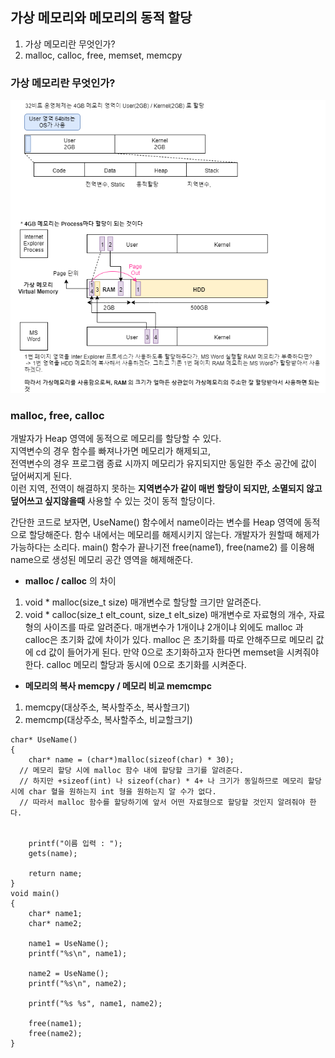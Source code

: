 ## 가상 메모리와 메모리의 동적 할당
1. 가상 메모리란 무엇인가?  
2. malloc, calloc, free, memset, memcpy

### 가상 메모리란 무엇인가?

![Virtual Memory](/Images/VirtualMemory.png)

   
### malloc, free, calloc
개발자가 Heap 영역에 동적으로 메모리를 할당할 수 있다.  
지역변수의 경우 함수를 빠져나가면 메모리가 해제되고,  
전역변수의 경우 프로그램 종료 시까지 메모리가 유지되지만 동일한 주소 공간에 값이 덮어써지게 된다.  
이런 지역, 전역이 해결하지 못하는 **지역변수가 같이 매번 할당이 되지만, 소멸되지 않고 덮어쓰고 싶지않을때** 사용할 수 있는 것이 동적 할당이다.

간단한 코드로 보자면, UseName() 함수에서 name이라는 변수를 Heap 영역에 동적으로 할당해준다.
함수 내에서는 메모리를 해제시키지 않는다. 개발자가 원할때 해제가 가능하다는 소리다.
main() 함수가 끝나기전 free(name1), free(name2) 를 이용해 name으로 생성된 메모리 공간 영역을 해제해준다.  

- **malloc / calloc** 의 차이
1. void * malloc(size_t size) 매개변수로 할당할 크기만 알려준다.
2. void * calloc(size_t elt_count, size_t elt_size) 매개변수로 자료형의 개수, 자료형의 사이즈를 따로 알려준다.
매개변수가 1개이냐 2개이냐 외에도 malloc 과 calloc은 초기화 값에 차이가 있다.
malloc 은 초기화를 따로 안해주므로 메모리 값에 cd 값이 들어가게 된다. 만약 0으로 초기화하고자 한다면 memset을 시켜줘야 한다.
calloc 메모리 할당과 동시에 0으로 초기화를 시켜준다.
- **메모리의 복사 memcpy / 메모리 비교 memcmpc**
1. memcpy(대상주소, 복사할주소, 복사할크기)
2. memcmp(대상주소, 복사할주소, 비교할크기)


```(.C)
char* UseName()
{
	char* name = (char*)malloc(sizeof(char) * 30);
  // 메모리 할당 시에 malloc 함수 내에 할당할 크기를 알려준다.
  // 하지만 +sizeof(int) 나 sizeof(char) * 4+ 나 크기가 동일하므로 메모리 할당 시에 char 혈을 원하는지 int 형을 원하는지 알 수가 없다. 
  // 따라서 malloc 함수를 할당하기에 앞서 어떤 자료형으로 할당할 것인지 알려줘야 한다.
 

	printf("이름 입력 : ");
	gets(name);

	return name;
}
void main()
{
	char* name1;
	char* name2;

	name1 = UseName();
	printf("%s\n", name1);

	name2 = UseName();
	printf("%s\n", name2);

	printf("%s %s", name1, name2);

	free(name1);
	free(name2);
}
```
